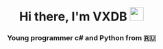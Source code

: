 <h1 align="center">Hi there, I'm VXDB</a> 
<img src="https://github.com/blackcater/blackcater/raw/main/images/Hi.gif" height="32"/></h1>
<h3 align="center">Young programmer c# and Python from 🇷🇺</h3>

